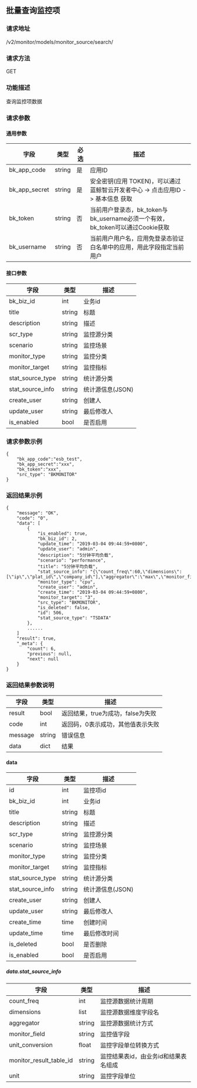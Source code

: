 ## 批量查询监控项

### 请求地址

/v2/monitor/models/monitor_source/search/

### 请求方法

GET

### 功能描述

查询监控项数据

### 请求参数

#### 通用参数

| 字段          | 类型   | 必选 | 描述                                                         |
| ------------- | ------ | ---- | ------------------------------------------------------------ |
| bk_app_code   | string | 是   | 应用ID                                                       |
| bk_app_secret | string | 是   | 安全密钥(应用 TOKEN)，可以通过 蓝鲸智云开发者中心 -> 点击应用ID -> 基本信息 获取 |
| bk_token      | string | 否   | 当前用户登录态，bk_token与bk_username必须一个有效，bk_token可以通过Cookie获取 |
| bk_username   | string | 否   | 当前用户用户名，应用免登录态验证白名单中的应用，用此字段指定当前用户 |

#### 接口参数

| 字段             | 类型   | 描述             |
| ---------------- | ------ | ---------------- |
| bk_biz_id        | int    | 业务id           |
| title            | string | 标题             |
| description      | string | 描述             |
| scr_type         | string | 监控源分类       |
| scenario         | string | 监控场景         |
| monitor_type     | string | 监控分类         |
| monitor_target   | string | 监控指标         |
| stat_source_type | string | 统计源分类       |
| stat_source_info | string | 统计源信息(JSON) |
| create_user      | string | 创建人           |
| update_user      | string | 最后修改人       |
| is_enabled       | bool   | 是否启用         |

### 请求参数示例

```
{
    "bk_app_code":"esb_test",
    "bk_app_secret":"xxx",
    "bk_token":"xxx",
    "src_type": "BKMONITOR"
}
```

### 返回结果示例

```
{
    "message": "OK",
    "code": "0",
    "data": [
    	{
            "is_enabled": true,
            "bk_biz_id": 2,
            "update_time": "2019-03-04 09:44:59+0800",
            "update_user": "admin",
            "description": "5分钟平均负载",
            "scenario": "performance",
            "title": "5分钟平均负载",
            "stat_source_info": "{\"count_freq\":60,\"dimensions\":[\"ip\",\"plat_id\",\"company_id\"],\"aggregator\":\"max\",\"monitor_field\":\"load5\",\"unit_conversion\":1.0,\"monitor_result_table_id\":\"2_system_load\",\"unit\":\"\"}",
            "monitor_type": "cpu",
            "create_user": "admin",
            "create_time": "2019-03-04 09:44:59+0800",
            "monitor_target": "3",
            "src_type": "BKMONITOR",
            "is_deleted": false,
            "id": 506,
            "stat_source_type": "TSDATA"
    	},
    	......
    ]
    "result": true,
    "_meta": {
        "count": 6,
        "previous": null,
        "next": null
    }
}
```

### 返回结果参数说明

| 字段    | 类型   | 描述                              |
| ------- | ------ | --------------------------------- |
| result  | bool   | 返回结果，true为成功，false为失败 |
| code    | int    | 返回码，0表示成功，其他值表示失败 |
| message | string | 错误信息                          |
| data    | dict   | 结果                              |

#### data

| 字段             | 类型   | 描述             |
| ---------------- | ------ | ---------------- |
| id               | int    | 监控项id         |
| bk_biz_id        | int    | 业务id           |
| title            | string | 标题             |
| description      | string | 描述             |
| scr_type         | string | 监控源分类       |
| scenario         | string | 监控场景         |
| monitor_type     | string | 监控分类         |
| monitor_target   | string | 监控指标         |
| stat_source_type | string | 统计源分类       |
| stat_source_info | string | 统计源信息(JSON) |
| create_user      | string | 创建人           |
| update_user      | string | 最后修改人       |
| create_time      | time   | 创建时间         |
| update_time      | time   | 最后修改时间     |
| is_deleted       | bool   | 是否删除         |
| is_enabled       | bool   | 是否启用         |

##### data.stat_source_info

| 字段                    | 类型   | 描述                                 |
| ----------------------- | ------ | ------------------------------------ |
| count_freq              | int    | 监控源数据统计周期                   |
| dimensions              | list   | 监控源数据维度字段名                 |
| aggregator              | string | 监控源数据统计方式                   |
| monitor_field           | string | 监控值字段                           |
| unit_conversion         | float  | 监控字段单位转换方式                 |
| monitor_result_table_id | string | 监控结果表id，由业务id和结果表名组成 |
| unit                    | string | 监控字段单位                         |

